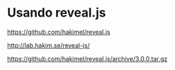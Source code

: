 Usando reveal.js
================


https://github.com/hakimel/reveal.js

http://lab.hakim.se/reveal-js/

https://github.com/hakimel/reveal.js/archive/3.0.0.tar.gz


